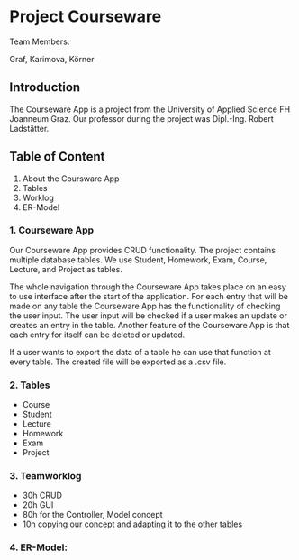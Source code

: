 # Project Courseware

Team Members:

Graf, Karimova, Körner

## Introduction

The Courseware App is a project from the University of Applied Science FH Joanneum Graz.
Our professor during the project was Dipl.-Ing. Robert Ladstätter.

## Table of Content

1. About the Coursware App
2. Tables
3. Worklog
4. ER-Model

### 1. Courseware App

Our Courseware App provides CRUD functionality.
The project contains multiple database tables.
We use Student, Homework, Exam, Course, Lecture, and Project as tables.

The whole navigation through the Courseware App takes place on an easy to use interface after the start of the application.
For each entry that will be made on any table the Courseware App has the functionality of checking the user input.
The user input will be checked if a user makes an update or creates an entry in the table.
Another feature of the Courseware App is that each entry for itself can be deleted or updated.

If a user wants to export the data of a table he can use that function at every table.
The created file will be exported as a .csv file.

### 2. Tables

+ Course
+ Student
+ Lecture
+ Homework
+ Exam
+ Project

### 3. Teamworklog

+ 30h CRUD
+ 20h GUI
+ 80h for the Controller, Model concept
+ 10h copying our concept and adapting it to the other tables

### 4. ER-Model:

![<ER-Model>](<https://github.com/McKorleone/fhj.swengb.project.courseware/blob/courseware/Courseware%20ER-Model%201.3.png>)

